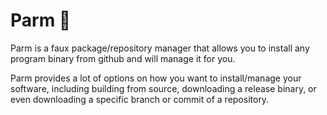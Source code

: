 # Parm 🧀

Parm is a faux package/repository manager that allows you to install any program binary from github and will manage it for you.

Parm provides a lot of options on how you want to install/manage your software, including building from source, downloading a release binary, or even downloading a specific branch or commit of a repository.

